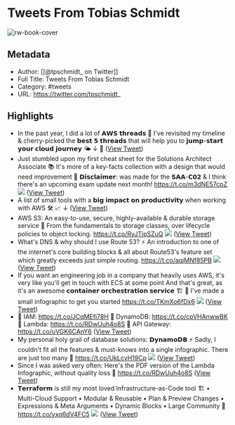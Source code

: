 # Tweets From Tobias Schmidt

![rw-book-cover](https://pbs.twimg.com/profile_images/1418165435497910274/AdFPcdZw.jpg)

## Metadata
- Author: [[@tpschmidt_ on Twitter]]
- Full Title: Tweets From Tobias Schmidt
- Category: #tweets
- URL: https://twitter.com/tpschmidt_

## Highlights
- In the past year, I did a lot of 𝗔𝗪𝗦 𝘁𝗵𝗿𝗲𝗮𝗱𝘀 🧵
  I've revisited my timeline & cherry-picked the 𝗯𝗲𝘀𝘁 𝟱 𝘁𝗵𝗿𝗲𝗮𝗱𝘀 that will help you to 𝗷𝘂𝗺𝗽-𝘀𝘁𝗮𝗿𝘁 𝘆𝗼𝘂𝗿 𝗰𝗹𝗼𝘂𝗱 𝗷𝗼𝘂𝗿𝗻𝗲𝘆 🌤
  ↓ 🙏 ([View Tweet](https://twitter.com/tpschmidt_/status/1562809739385655297))
- Just stumbled upon my first cheat sheet for the Solutions Architect Associate 📚
  It's more of a key-facts collection with a design that would need improvement 🌟
  𝗗𝗶𝘀𝗰𝗹𝗮𝗶𝗺𝗲𝗿: was made for the 𝗦𝗔𝗔-𝗖𝟬𝟮 & I think there's an upcoming exam update next month! https://t.co/m3dNE57cpZ
  ![](https://pbs.twimg.com/media/FW0WwZLXEAQj0r_.jpg) ([View Tweet](https://twitter.com/tpschmidt_/status/1543915274637905920))
- A list of small tools with a 𝗯𝗶𝗴 𝗶𝗺𝗽𝗮𝗰𝘁 𝗼𝗻 𝗽𝗿𝗼𝗱𝘂𝗰𝘁𝗶𝘃𝗶𝘁𝘆 when working with AWS 🛠 📈 ↓ ([View Tweet](https://twitter.com/tpschmidt_/status/1543982797320327169))
- AWS S3: An easy-to-use, secure, highly-available & durable storage service 💾
  From the fundamentals to storage classes, over lifecycle policies to object locking. https://t.co/RyJTjpSZuQ
  ![](https://pbs.twimg.com/media/FUprr-fXwAY9CxY.jpg) ([View Tweet](https://twitter.com/tpschmidt_/status/1534157049478651904))
- What's DNS & why should I use Route 53? ⚡️
  An introduction to one of the internet's core building blocks & all about Route53's feature set which greatly exceeds just simple routing. https://t.co/aqjMNf85PB
  ![](https://pbs.twimg.com/media/FULAwwrWIAA9-Kq.jpg) ([View Tweet](https://twitter.com/tpschmidt_/status/1531998785915785216))
- If you want an engineering job in a company that heavily uses AWS, it's very like you'll get in touch with ECS at some point
  And that's great, as it's an awesome 𝗰𝗼𝗻𝘁𝗮𝗶𝗻𝗲𝗿 𝗼𝗿𝗰𝗵𝗲𝘀𝘁𝗿𝗮𝘁𝗶𝗼𝗻 𝘀𝗲𝗿𝘃𝗶𝗰𝗲 🏗 💛
  I've made a small infographic to get you started https://t.co/TKmXo6fDx6
  ![](https://pbs.twimg.com/media/FRwCOGzWQAAPFua.jpg) ([View Tweet](https://twitter.com/tpschmidt_/status/1521093232314228736))
- 🔐 IAM: https://t.co/JCqMEfi78H
  💾 DynamoDB: https://t.co/cpVHAnwwBK
  🔸 Lambda: https://t.co/RDwUuh4o8S
  🤖 API Gateway: https://t.co/uVGK6CAnY6 ([View Tweet](https://twitter.com/tpschmidt_/status/1494601409374920723))
- My personal holy grail of database solutions: 𝗗𝘆𝗻𝗮𝗺𝗼𝗗𝗕 ⚡️ 
  Sadly, I couldn't fit all the features & must-knows into a single infographic.
  There are just too many 💛 https://t.co/UkLcvH19Cp
  ![](https://pbs.twimg.com/media/FLubeFpXIAc6YJX.jpg) ([View Tweet](https://twitter.com/tpschmidt_/status/1493958661391233026))
- Since I was asked very often:
  Here's the PDF version of the Lambda Infographic, without quality loss 🎉
  https://t.co/RDwUuh4o8S ([View Tweet](https://twitter.com/tpschmidt_/status/1486956370876379136))
- 𝗧𝗲𝗿𝗿𝗮𝗳𝗼𝗿𝗺 is still my most loved Infrastructure-as-Code tool 🏗
  • Multi-Cloud Support
  • Modular & Reusable
  • Plan & Preview Changes
  • Expressions & Meta Arguments
  • Dynamic Blocks
  • Large Community
  💛 https://t.co/yxq6dV4FC5
  ![](https://pbs.twimg.com/media/FqxoJXNWAAIjI0h.jpg) ([View Tweet](https://twitter.com/tpschmidt_/status/1633795282411429890))
